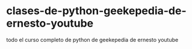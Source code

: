# clases-de-python-geekepedia-de-ernesto-youtube
todo el curso completo de python de geekepedia de ernesto youtube
